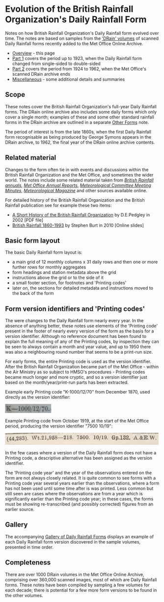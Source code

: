 # Evolution of the British Rainfall Organization's Daily Rainfall Form

Notes on how British Rainfall Organization's Daily Rainfall form evolved over time. The notes are based on samples from 
the ['DRain' volumes](https://digital.nmla.metoffice.gov.uk/index.php?name=SO_9903efdf-7f99-4cae-a723-8b3f426eea20) of scanned Daily Rainfall forms recently added 
to the Met Office Online Archive. 

* [Overview](Daily_Rainfall_Form_Evolution.md) - this page
* [Part 1](Daily_Rainfall_Form_Evolution_part_1.md) covers the period up to 1923, when the Daily Rainfall form changed from single-sided to double-sided
* [Part 2](Daily_Rainfall_Form_Evolution_part_2.md) covers the period from 1924 to 1962, when the Met Office's scanned DRain archive ends 
* [Miscellaneous](Daily_Rainfall_Form_Evolution_misc.md) - some additional details and summaries

## Scope

These notes cover the British Rainfall Organization's full-year Daily Rainfall forms. The DRain online archive also includes some daily forms which only 
cover a single month; examples of these and some other standard rainfall forms in the DRain archive are outlined in a separate [Other Forms](Other_DRain_Forms.md) note.

The period of interest is from the late 1860s, when the first Daily Rainfall form recognisable as being produced by George Symons appears in the DRain archive, to 1962, the final year 
of the DRain online archive contents.

## Related material

Changes to the form often tie in with events and discussions within the British Rainfall Organization and the Met Office, and sometimes the wider world. The notes include some 
related material taken from [*British Rainfall annuals*](https://digital.nmla.metoffice.gov.uk/index.php?name=SO_29627928-7fb1-43b2-b7ad-f63509127917), 
[*Met Office Annual Reports*](https://digital.nmla.metoffice.gov.uk/index.php?name=SO_e75e4cf3-9be6-47f9-9444-0c2debbcef83), 
[*Meteorological Committee Meeting Minutes*](https://digital.nmla.metoffice.gov.uk/index.php?name=SO_4ef61033-663b-4457-8cee-d784ae877507), 
[*Meteorological Magazine*](https://digital.nmla.metoffice.gov.uk/index.php?name=SO_31c4215d-460a-4ce3-bdac-12c775f5c92d)
and other sources available online.

For detailed history of the British Rainfall Organization and the British Rainfall publication see for example these two items:
* [A Short History of the British Rainfall Organization](https://www.rmets.org/sites/default/files/papers/hist05.pdf) by D.E.Pedgley in 2002 [PDF file]
* [British Rainfall 1860-1993](https://www.yumpu.com/en/document/read/25804332/british-rainfall-1860-1993-royal-meteorological-society) by Stephen Burt in 2010 [Online slides]

## Basic form layout

The basic Daily Rainfall form layout is: 

* a main grid of 12 monthly columns x 31 daily rows and then one or more further rows for monthly aggregates
* form headings and station metadata above the grid
* instructions above the grid or to the side of it
* a small footer section, for footnotes and 'Printing codes'
* later on, the sections for detailed metadata and instructions moved to the back of the form

## Form version identifiers and 'Printing codes'

The were changes to the Daily Rainfall form nearly every year. In the absence of anything better, these notes use elements of the 'Printing code' present in the footer of nearly 
every version of the form as the basis for a version identifier. Although no reference document has been found to explain the full meaning of any of the Printing codes, by 
inspection they can be seen to always contain a month and year value, and up to 1950 there was also a neighbouring round number that seems to be a print-run size. 

For early forms, the entire Printing code is used as the version identifier. After the British Rainfall Organization became part of the Met Office - within the
Air Ministry as so subject to HMSO's procedures - Printing codes became much longer and more cryptic, and so a version identifier just based on the month/year/print-run parts has been
extracted.

Example early Printing code "K-1000/12/70" from December 1870, used directly as the version identifier: 

<img src="page_images/K_1000_12_70.printing_code.jpg" style="width:150px">

Example Printing code from October 1919, at the start of the Met Office period, producing the version identifier "7500 10/19": 

<img src="page_images/7500_10_19.printing_code.jpg" style="width:500px">

In the few cases where a version of the Daily Rainfall form does not have a Printing code, a descriptive alternative has been assigned as the version identifier.

The 'Printing code year' and the year of the observations entered on the form are not always closely related. It is quite common to see forms with a Printing code year several
years earlier than the observations, where a form has not been used until some time after is was printed. Less common but still seen are cases where the observations are from a year
which is significantly earlier than the Printing code year; in these cases, the forms must be showing re-transcribed (and possibly corrected) figures from an earlier source.

## Gallery

The accompanying [Gallery of Daily Rainfall Forms](Daily_Rainfall_Form_Gallery.md) displays an example of each Daily Rainfall form version discovered in the sample volumes, presented in time order.

## Completeness

There are over 1000 DRain volumes in the Met Office Online Archive, comprising over 360,000 scanned images, most of which are Daily Rainfall forms. These notes have been compiled by sampling a few
volumes for each decade; there is potential for a few more form versions to be found in the other volumes.

